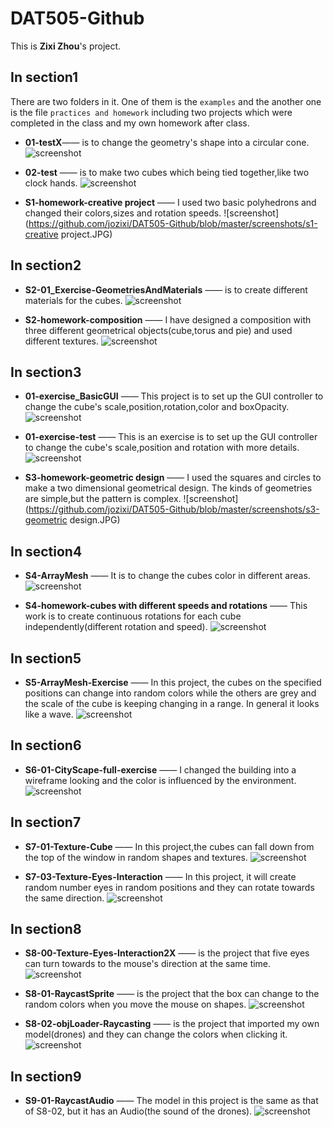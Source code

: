 # DAT505-Github
This is **Zixi Zhou**'s project.

## In section1
There are two folders in it. One of them is the `examples` and the another one is the file `practices and homework` including two projects which were completed in the class and my own homework after class.
* **01-testX**—— is to change the geometry's shape into a circular cone.
![screenshot](https://github.com/jozixi/DAT505-Github/blob/master/screenshots/s1-01testX.JPG)

* **02-test** —— is to make two cubes which being tied together,like two clock hands.
![screenshot](https://github.com/jozixi/DAT505-Github/blob/master/screenshots/s1-02test.JPG)

* **S1-homework-creative project** —— I used two basic polyhedrons and changed their colors,sizes and rotation speeds.
![screenshot](https://github.com/jozixi/DAT505-Github/blob/master/screenshots/s1-creative project.JPG)

## In section2
* **S2-01_Exercise-GeometriesAndMaterials** —— is to create different materials for the cubes.
![screenshot](https://github.com/jozixi/DAT505-Github/blob/master/screenshots/s2-01.JPG)

* **S2-homework-composition** —— I have designed a composition with three different geometrical objects(cube,torus and pie) and used different textures.
![screenshot](https://github.com/jozixi/DAT505-Github/blob/master/screenshots/s2-homework.JPG)

## In section3
* **01-exercise_BasicGUI** —— This project is to set up the GUI controller to change the cube's scale,position,rotation,color and boxOpacity.
![screenshot](https://github.com/jozixi/DAT505-Github/blob/master/screenshots/s3-01.JPG)

* **01-exercise-test** —— This is an exercise is to set up the GUI controller to change the cube's scale,position and rotation with more details.
![screenshot](https://github.com/jozixi/DAT505-Github/blob/master/screenshots/s3-test.JPG)

* **S3-homework-geometric design** —— I used the squares and circles to make a two dimensional geometrical design. The kinds of geometries are simple,but the pattern is complex.
![screenshot](https://github.com/jozixi/DAT505-Github/blob/master/screenshots/s3-geometric design.JPG)

## In section4
* **S4-ArrayMesh** —— It is to change the cubes color in different areas.
![screenshot](https://github.com/jozixi/DAT505-Github/blob/master/screenshots/s4-arraymesh.JPG)

* **S4-homework-cubes with different speeds and rotations** —— This work is to create continuous rotations for each cube independently(different rotation and speed).
![screenshot](https://github.com/jozixi/DAT505-Github/blob/master/screenshots/s4-homework.JPG)

## In section5
* **S5-ArrayMesh-Exercise** —— In this project, the cubes on the specified positions can change into random colors while the others are grey and the scale of the cube is keeping changing in a range. In general it looks like a wave.
![screenshot](https://github.com/jozixi/DAT505-Github/blob/master/screenshots/s5-arraymesh-exercise.JPG)

## In section6
* **S6-01-CityScape-full-exercise** —— I changed the building into a  wireframe looking and the color is influenced by the environment.
![screenshot](https://github.com/jozixi/DAT505-Github/blob/master/screenshots/s6-city-exercise.JPG)

## In section7
* **S7-01-Texture-Cube** —— In this project,the cubes can fall down from the top of the window in random shapes and textures.
![screenshot](https://github.com/jozixi/DAT505-Github/blob/master/screenshots/s7-01texture-cube.JPG)

* **S7-03-Texture-Eyes-Interaction** —— In this project, it will create random number eyes in random positions and they can rotate towards the same direction.
![screenshot](https://github.com/jozixi/DAT505-Github/blob/master/screenshots/s7-eyes-interaction.JPG)

## In section8
* **S8-00-Texture-Eyes-Interaction2X** —— is the project that five eyes can turn towards to the mouse's direction at the same time.
![screenshot](https://github.com/jozixi/DAT505-Github/blob/master/screenshots/s8-eyes-interaction2.JPG)

* **S8-01-RaycastSprite** —— is the project that the box can change to the random colors when you move the mouse on shapes.
![screenshot](https://github.com/jozixi/DAT505-Github/blob/master/screenshots/S8-01-RaycastSprite.JPG)

* **S8-02-objLoader-Raycasting** —— is the project that imported my own model(drones) and they can change the colors when clicking it.
![screenshot](https://github.com/jozixi/DAT505-Github/blob/master/screenshots/S8-02-objLoader.JPG)

## In section9
* **S9-01-RaycastAudio** —— The model in this project is the same as that of S8-02, but it has an Audio(the sound of the drones).
![screenshot](https://github.com/jozixi/DAT505-Github/blob/master/screenshots/s9-audio.JPG)
